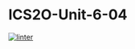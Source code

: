 # ICS2O-Unit-6-04
[![linter](https://github.com/Huzaifa-Khalid2/ICS2O-Unit-6-04/workflows/linter/badge.svg)](https://github.com/marketplace/actions/super-linter)

